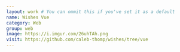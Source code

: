 ```yaml
---
layout: work # You can ommit this if you've set it as a default
name: Wishes Vue
category: Web
group: web
image: https://i.imgur.com/26uhTAh.png
visit: https://github.com/caleb-thomp/wishes/tree/vue
---
```

